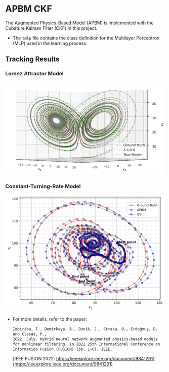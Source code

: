 # APBM CKF

The Augmented Physics-Based Model (APBM) is implemented with the Cubature Kalman Filter (CKF) in this project.

- The `tmlp` file contains the class definition for the Multilayer Perceptron (MLP) used in the learning process.

## Tracking Results

### Lorenz Attractor Model
<img src="figs/lorenz_seed0_adjusted.png" alt="Lorenz Attractor Tracking Result" width="600"/>

### Constant-Turning-Rate Model
<img src="figs/constant_velocity_seed9.png" alt="Constant-Turning-Rate Tracking Result" width="600"/>

 - For more details, refer to the paper:  
   ```
   Imbiriba, T., Demirkaya, A., Duník, J., Straka, O., Erdoğmuş, D. and Closas, P., 
   2022, July. Hybrid neural network augmented physics-based models for nonlinear filtering. In 2022 25th International Conference on Information Fusion (FUSION) (pp. 1-6). IEEE.
   ```
   [IEEE FUSION 2022: https://ieeexplore.ieee.org/document/9841291](https://ieeexplore.ieee.org/document/9841291)
